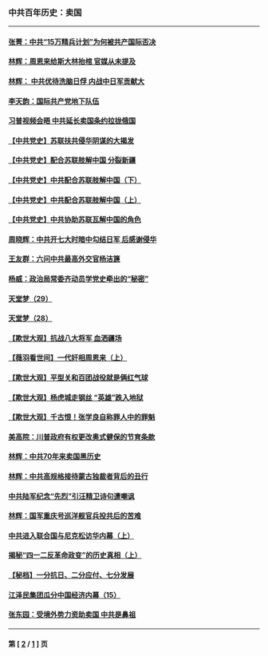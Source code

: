 ### 中共百年历史：卖国
---
#### [张菁：中共“15万精兵计划”为何被共产国际否决](../../pages/nf1176117/n13967677.md?05280430) 
#### [林辉：周恩来给斯大林抬棺 官媒从未提及](../../pages/nf1176117/n13961173.md?05280430) 
#### [林辉： 中共优待洗脑日俘 内战中日军贡献大](../../pages/nf1176117/n13624644.md?05280430) 
#### [李天韵：国际共产党地下队伍](../../pages/nf1176117/n13611808.md?05280430) 
#### [习普视频会晤 中共延长卖国条约拉拢俄国](../../pages/nf1176117/n13060971.md?05280430) 
#### [【中共党史】苏联扶共侵华阴谋的大揭发](../../pages/nf1176117/n13056050.md?05280430) 
#### [【中共党史】配合苏联肢解中国 分裂新疆](../../pages/nf1176117/n13040700.md?05280430) 
#### [【中共党史】中共配合苏联肢解中国（下）](../../pages/nf1176117/n13035660.md?05280430) 
#### [【中共党史】中共配合苏联肢解中国（上）](../../pages/nf1176117/n13030262.md?05280430) 
#### [【中共党史】中共协助苏联瓦解中国的角色](../../pages/nf1176117/n13018109.md?05280430) 
#### [周晓辉：中共开七大时暗中勾结日军 后感谢侵华](../../pages/nf1176117/n12921960.md?05280430) 
#### [王友群：六问中共最高外交官杨洁篪](../../pages/nf1176117/n12836495.md?05280430) 
#### [杨威：政治局常委齐动员学党史牵出的“秘密”](../../pages/nf1176117/n12764642.md?05280430) 
#### [天堂梦（29）](../../pages/nf1176117/n12408465.md?05280430) 
#### [天堂梦（28）](../../pages/nf1176117/n12408309.md?05280430) 
#### [【欺世大观】抗战八大将军 血洒疆场](../../pages/nf1176117/n12357044.md?05280430) 
#### [【薇羽看世间】一代奸相周恩来（上）](../../pages/nf1176117/n12401109.md?05280430) 
#### [【欺世大观】平型关和百团战役就是俩红气球](../../pages/nf1176117/n12359157.md?05280430) 
#### [【欺世大观】杨虎城走钢丝 “英雄”跌入地狱](../../pages/nf1176117/n12358840.md?05280430) 
#### [【欺世大观】千古恨！张学良自称罪人中的罪魁](../../pages/nf1176117/n12358629.md?05280430) 
#### [美高院：川普政府有权更改奥式健保的节育条款](../../pages/nf1176117/n12242171.md?05280430) 
#### [林辉：中共70年来卖国黑历史](../../pages/nf1176117/n11552181.md?05280430) 
#### [林辉：中共高规格接待蒙古独裁者背后的丑行](../../pages/nf1176117/n11225005.md?05280430) 
#### [中共陆军纪念“先烈”引汪精卫诗句遭嘲讽](../../pages/nf1176117/n11153345.md?05280430) 
#### [林辉：国军重庆号巡洋舰官兵投共后的苦难](../../pages/nf1176117/n10997801.md?05280430) 
#### [中共进入联合国与尼克松访华内幕（上）](../../pages/nf1176117/n10138788.md?05280430) 
#### [揭秘“四一二反革命政变”的历史真相（上）](../../pages/nf1176117/n9996650.md?05280430) 
#### [【秘档】一分抗日、二分应付、七分发展](../../pages/nf1176117/n9331484.md?05280430) 
#### [江泽民集团瓜分中国经济内幕（15）](../../pages/nf1176117/n9268584.md?05280430) 
#### [张东园：受境外势力资助卖国 中共是鼻祖](../../pages/nf1176117/n9272480.md?05280430) 

---
#### 第 [ [2](./2.md?05280430) / [1](./1.md?05280430) ] 页
